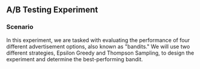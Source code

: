 ## A/B Testing Experiment
### Scenario
 In this experiment, we are tasked with evaluating the performance of four different advertisement options, also known as "bandits." We will use two different strategies, Epsilon Greedy and Thompson Sampling, to design the experiment and determine the best-performing bandit.